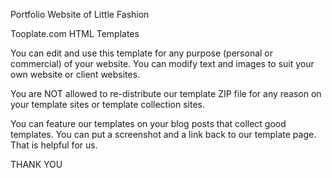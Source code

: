 Portfolio Website of Little Fashion

Tooplate.com HTML Templates

You can edit and use this template for any purpose (personal or commercial) of your website. You can modify text and images to suit your own website or client websites.

You are NOT allowed to re-distribute our template ZIP file for any reason on your template sites or template collection sites.

You can feature our templates on your blog posts that collect good templates. You can put a screenshot and a link back to our template page. That is helpful for us.

THANK YOU
